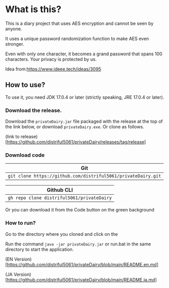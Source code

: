 # What is this?
This is a diary project that uses AES encryption and cannot be seen by anyone.

It uses a unique password randomization function to make AES even stronger.

Even with only one character, it becomes a grand password that spans 100 characters. Your privacy is protected by us.

Idea from:https://www.ideee.tech/ideas/3095

## How to use?
To use it, you need JDK 17.0.4 or later (strictly speaking, JRE 17.0.4 or later).

### Download the release.

Download the `privateDairy.jar` file packaged with the release at the top of the link below, or download `privateDairy.exe`. Or clone as follows.

(link to release)[https://github.com/distriful5061/privateDairy/releases/tag/release]

### Download code
|Git |
|-------------------------------------------------------------|
|`git clone https://github.com/distriful5061/privateDairy.git`|

|Github CLI |
|------------------------------------------|
|`gh repo clone distriful5061/privateDairy`|

Or you can download it from the Code button on the green background

### How to run?

Go to the directory where you cloned and click on the

Run the command `java -jar privateDairy.jar` or run.bat in the same directory to start the application.

(EN Version)[https://github.com/distriful5061/privateDairy/blob/main/README.en.md]

(JA Version)[https://github.com/distriful5061/privateDairy/blob/main/README.ja.md]
